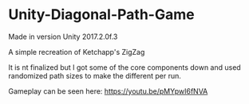 # Unity-Diagonal-Path-Game

Made in version Unity 2017.2.0f.3

A simple recreation of Ketchapp's ZigZag

It is nt finalized but I got some of the core components down and used randomized path sizes to make the different per run.

Gameplay can be seen here: https://youtu.be/pMYpwI6fNVA


